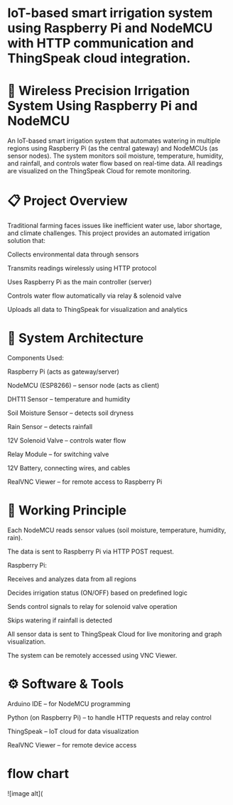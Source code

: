 # IoT-based smart irrigation system using Raspberry Pi and NodeMCU with HTTP communication and ThingSpeak cloud integration.
# 🌱 Wireless Precision Irrigation System Using Raspberry Pi and NodeMCU

An IoT-based smart irrigation system that automates watering in multiple regions using Raspberry Pi (as the central gateway) and NodeMCUs (as sensor nodes). The system monitors soil moisture, temperature, humidity, and rainfall, and controls water flow based on real-time data. All readings are visualized on the ThingSpeak Cloud for remote monitoring.

# 📋 Project Overview

Traditional farming faces issues like inefficient water use, labor shortage, and climate challenges.
This project provides an automated irrigation solution that:

Collects environmental data through sensors

Transmits readings wirelessly using HTTP protocol

Uses Raspberry Pi as the main controller (server)

Controls water flow automatically via relay & solenoid valve

Uploads all data to ThingSpeak for visualization and analytics

# 🧠 System Architecture
Components Used:

Raspberry Pi (acts as gateway/server)

NodeMCU (ESP8266) – sensor node (acts as client)

DHT11 Sensor – temperature and humidity

Soil Moisture Sensor – detects soil dryness

Rain Sensor – detects rainfall

12V Solenoid Valve – controls water flow

Relay Module – for switching valve

12V Battery, connecting wires, and cables

RealVNC Viewer – for remote access to Raspberry Pi

# 🔗 Working Principle

Each NodeMCU reads sensor values (soil moisture, temperature, humidity, rain).

The data is sent to Raspberry Pi via HTTP POST request.

Raspberry Pi:

Receives and analyzes data from all regions

Decides irrigation status (ON/OFF) based on predefined logic

Sends control signals to relay for solenoid valve operation

Skips watering if rainfall is detected

All sensor data is sent to ThingSpeak Cloud for live monitoring and graph visualization.

The system can be remotely accessed using VNC Viewer.

# ⚙️ Software & Tools

Arduino IDE – for NodeMCU programming

Python (on Raspberry Pi) – to handle HTTP requests and relay control

ThingSpeak – IoT cloud for data visualization

RealVNC Viewer – for remote device access

# flow chart
![image alt](

